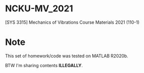 # NCKU-MV_2021
[SYS 3315] Mechanics of Vibrations Course Materials 2021 (110-1)

# Note
This set of homework/code was tested on MATLAB R2020b.

BTW I'm sharing contents **ILLEGALLY**.
